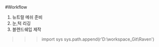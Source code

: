 #Workflow

1. 뉴트럴 메쉬 준비
2. 눈,턱 리깅
2. 블렌드쉐입 제작

>>>import sys
sys.path.append(r'D:\workspace_Git\Raven')